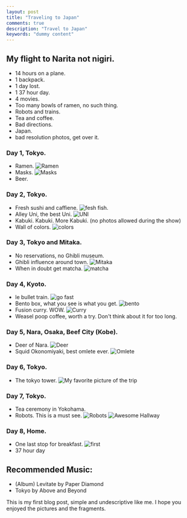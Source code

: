 ```yaml
---
layout: post
title: "Traveling to Japan"
comments: true
description: "Travel to Japan"
keywords: "dummy content"
---
```


## My flight to Narita not nigiri.
* 14 hours on a plane.
* 1 backpack.
* 1 day lost.
* 1 37 hour day.
* 4 movies.
* Too many bowls of ramen, no such thing.
* Robots and trains.
* Tea and coffee.
* Bad directions.
* Japan.
* bad resolution photos, get over it.

### Day 1, Tokyo.
* Ramen.
 ![Ramen](http:nickcanny.github.io/assets/Ramen.jpg)
* Masks.
![Masks](http://nickcanny.github.io/assets/bowl.jpg)
* Beer.

### Day 2, Tokyo.
* Fresh sushi and caffiene.
 ![fesh fish.](http://nickcanny.github.io/assets/imperfection.jpg)
* Alley Uni, the best Uni.
 ![UNI](http://nickcanny.github.io/assets/secondbreakfast.jpg)
* Kabuki. Kabuki. More Kabuki. (no photos allowed during the show)
* Wall of colors.
 ![colors](http://nickcanny.github.io/assets/colorwall.jpg)

### Day 3, Tokyo and Mitaka.
* No reservations, no Ghibli museum.
* Ghibli influence around town.
 ![Mitaka](http://nickcanny.github.io/assets/Mitaka.jpg)
* When in doubt get matcha.
 ![matcha](http://nickcanny.github.io/assets/Matcha.jpg)
 
 ### Day 4, Kyoto.
 * le bullet train.
  ![go fast](http://nickcanny.github.io/assets/minderaser.jpg)
 * Bento box, what you see is what you get.
  ![bento](http://nickcanny.github.io/assets/what.jpg)
 * Fusion curry. WOW.
  ![Curry](http://nickcanny.github.io/assets/japanesecurry.jpg)
 * Weasel poop coffee, worth a try. Don't think about it for too long.
 
 ### Day 5, Nara, Osaka, Beef City (Kobe).
 * Deer of Nara.
 ![Deer](http://nickcanny.github.io/assets/ohdeer.jpg)
 * Squid Okonomiyaki, best omlete ever.
 ![Omlete](http://nickcanny.github.io/assets/okonomiyaki.jpg)
 
 
 ### Day 6, Tokyo.
 * The tokyo tower.
 ![My favorite picture of the trip](http://nickcanny.github.io/assets/mist.jpg)
 
 ### Day 7, Tokyo.
* Tea ceremony in Yokohama.
* Robots. This is a must see.
 ![Robots](http://nickcanny.github.io/assets/Robots.jpg)
 ![Awesome Hallway](http://nickcanny.github.in/assets/wall.jpg)

### Day 8, Home.
* One last stop for breakfast.
 ![first](http://nickcanny.github.io/assets/properbreakfast.jpg )
* 37 hour day
 
 ## Recommended Music:
 * (Album) Levitate by Paper Diamond
 * Tokyo by Above and Beyond

This is my first blog post, simple and undescriptive like me. I hope you enjoyed the pictures and the fragments.

